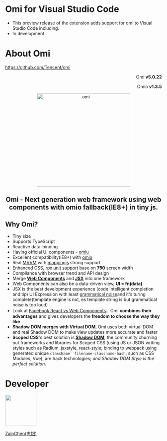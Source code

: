 # Omi for Visual Studio Code

- This preview release of the extension adds support for omi to Visual Studio Code including.
- In development



# About Omi

https://github.com/Tencent/omi

<p align="right">Omi <strong>v5.0.22</strong></p>
<p align="right">Omio <strong>v1.3.5</strong></p>
<p align="center"><img src="https://raw.githubusercontent.com/ZainChen/zain-resource/master/project/vscode-extensions/vscode-extensions-omi/images/omi-logo2019.png" alt="omi" width="300"/></p>
<h2 align="center">Omi - Next generation web framework using web components with omio fallback(IE8+) in tiny js.</h2>

## Why Omi?

- Tiny size
- Supports TypeScript
- Reactive data-binding
- Having official UI components - [omiu](https://tencent.github.io/omi/packages/omiu/examples/build/index.html)
- Excellent compatibility(IE8+) with [omio](https://github.com/Tencent/omi/tree/master/packages/omio)
- Real [MVVM](https://github.com/Tencent/omi/blob/master/tutorial/omi-mvvm.md) with [mappingjs](https://github.com/Tencent/omi/tree/master/packages/mappingjs) strong support
- Enhanced CSS, [rpx unit support](https://github.com/Tencent/omi/releases/tag/v4.0.26) base on **750** screen width
- Compliance with browser trend and API design
- Merge [**Web Components**](https://developers.google.com/web/fundamentals/web-components/) and [**JSX**](https://reactjs.org/docs/introducing-jsx.html) into one framework
- Web Components can also be a data-driven view, **UI = fn(data)**.
- JSX is the best development experience (code intelligent completion and tip) UI Expression with least [grammatical noise](https://github.com/facebook/jsx#why-not-template-literals)and it's turing complete(template engine is not, es template string is but grammatical noise is too loud)
- Look at [Facebook React vs Web Components](https://softwareengineering.stackexchange.com/questions/225400/pros-and-cons-of-facebooks-react-vs-web-components-polymer)，Omi **combines their advantages** and gives developers the **freedom to choose the way they like**
- **Shadow DOM merges with Virtual DOM**, Omi uses both virtual DOM and real Shadow DOM to make view updates more accurate and faster
- **Scoped CSS**'s best solution is [**Shadow DOM**](https://developers.google.com/web/fundamentals/web-components/shadowdom), the community churning out frameworks and libraries for Scoped CSS (using JS or JSON writing styles such as Radium, jsxstyle, react-style; binding to webpack using generated unique `className``filename-classname-hash`, such as CSS Modules, Vue), are hack technologies; *and Shadow DOM Style is the perfect solution*.



# Developer

<p><a href="https://zainzy.com"><img src="https://raw.githubusercontent.com/ZainChen/zain-resource/master/project/vscode-extensions/vscode-extensions-omi/images/zain.png" height="100px" width="100px" /></a></p>
<p><a href="https://zainzy.com">ZainChen(志银)</a></p>

